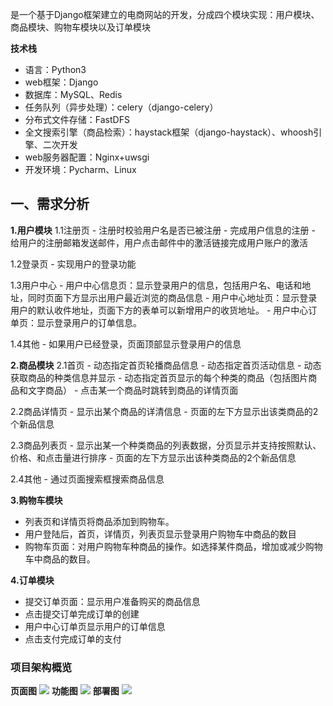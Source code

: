 是一个基于Django框架建立的电商网站的开发，分成四个模块实现：用户模块、商品模块、购物车模块以及订单模块

**技术栈**
- 语言：Python3
- web框架：Django
- 数据库：MySQL、Redis
- 任务队列（异步处理）：celery（django-celery）
- 分布式文件存储：FastDFS
- 全文搜索引擎（商品检索）：haystack框架（django-haystack）、whoosh引擎、二次开发
- web服务器配置：Nginx+uwsgi
- 开发环境：Pycharm、Linux

## 一、需求分析
**1.用户模块**
1.1注册页
	 - 注册时校验用户名是否已被注册
	 - 完成用户信息的注册
	 - 给用户的注册邮箱发送邮件，用户点击邮件中的激活链接完成用户账户的激活

1.2登录页
	 - 实现用户的登录功能

1.3用户中心
	 - 用户中心信息页：显示登录用户的信息，包括用户名、电话和地址，同时页面下方显示出用户最近浏览的商品信息
	 - 用户中心地址页：显示登录用户的默认收件地址，页面下方的表单可以新增用户的收货地址。
	 - 用户中心订单页：显示登录用户的订单信息。

1.4其他
	 - 如果用户已经登录，页面顶部显示登录用户的信息


**2.商品模块**
2.1首页
	 - 动态指定首页轮播商品信息
	 - 动态指定首页活动信息
	 - 动态获取商品的种类信息并显示
	 - 动态指定首页显示的每个种类的商品（包括图片商品和文字商品）
	 - 点击某一个商品时跳转到商品的详情页面

2.2商品详情页
	 - 显示出某个商品的详清信息
	 - 页面的左下方显示出该类商品的2个新品信息

2.3商品列表页
	 - 显示出某一个种类商品的列表数据，分页显示并支持按照默认、价格、和点击量进行排序
	 - 页面的左下方显示出该种类商品的2个新品信息

2.4其他
	 - 通过页面搜索框搜索商品信息

**3.购物车模块**
- 列表页和详情页将商品添加到购物车。
- 用户登陆后，首页，详情页，列表页显示登录用户购物车中商品的数目
- 购物车页面：对用户购物车种商品的操作。如选择某件商品，增加或减少购物车中商品的数目。

**4.订单模块**
- 提交订单页面：显示用户准备购买的商品信息
- 点击提交订单完成订单的创建
- 用户中心订单页显示用户的订单信息
- 点击支付完成订单的支付

### 项目架构概览
**页面图**
![](https://img-blog.csdnimg.cn/20191107175218448.png?x-oss-process=image/watermark,type_ZmFuZ3poZW5naGVpdGk,shadow_10,text_aHR0cHM6Ly9ibG9nLmNzZG4ubmV0L3dlaXhpbl80MjI0NzkyMg==,size_16,color_FFFFFF,t_70)
**功能图**
![](https://img-blog.csdnimg.cn/20191107201328357.png?x-oss-process=image/watermark,type_ZmFuZ3poZW5naGVpdGk,shadow_10,text_aHR0cHM6Ly9ibG9nLmNzZG4ubmV0L3dlaXhpbl80MjI0NzkyMg==,size_16,color_FFFFFF,t_70)
**部署图**
![](https://img-blog.csdnimg.cn/20191107201356261.png?x-oss-process=image/watermark,type_ZmFuZ3poZW5naGVpdGk,shadow_10,text_aHR0cHM6Ly9ibG9nLmNzZG4ubmV0L3dlaXhpbl80MjI0NzkyMg==,size_16,color_FFFFFF,t_70)

